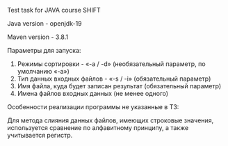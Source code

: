 Test task for JAVA course SHIFT

Java version - openjdk-19

Maven version - 3.8.1

Параметры для запуска:
1. Режимы сортировки - «-a / -d» (необязательный параметр, по умолчанию «-a»)
2.  Тип данных входных файлов - «-s / -i» (обязательный параметр)
3.  Имя файла, куда будет записан результат (обязательный параметр)
4. Имена файлов входных данных (не менее одного)

Особенности реализации программы не указанные в ТЗ:

Для метода слияния данных файлов, имеющих строковые значения, используется сравнение по алфавитному принципу, а также учитывается регистр.
